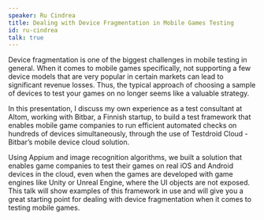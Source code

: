 ```yaml
---
speaker: Ru Cindrea
title: Dealing with Device Fragmentation in Mobile Games Testing
id: ru-cindrea
talk: true
---
```

Device fragmentation is one of the biggest challenges in mobile testing in general. When it comes to mobile games specifically, not supporting a few device models that are very popular in certain markets can lead to significant revenue losses. Thus, the typical approach of choosing a sample of devices to test your games on no longer seems like a valuable strategy.

In this presentation, I discuss my own experience as a test consultant at Altom, working with Bitbar, a Finnish startup, to build a test framework that enables mobile game companies to run efficient automated checks on hundreds of devices simultaneously, through the use of Testdroid Cloud - Bitbar’s mobile device cloud solution.

Using Appium and image recognition algorithms, we built a solution that enables game companies to test their games on real iOS and Android devices in the cloud, even when the games are developed with game engines like Unity or Unreal Engine, where the UI objects are not exposed. This talk will show examples of this framework in use and will give you a great starting point for dealing with device fragmentation when it comes to testing mobile games.
